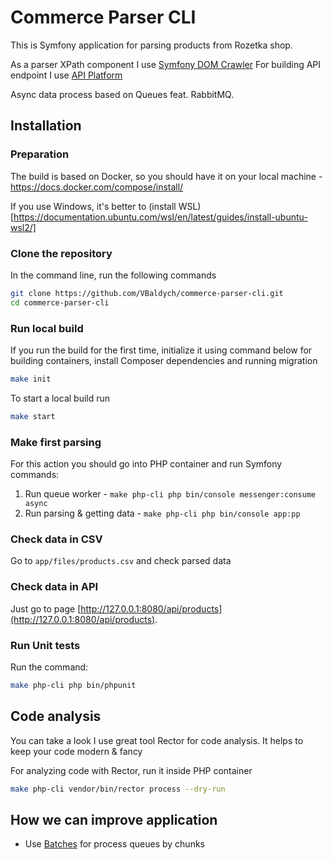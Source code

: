 # Commerce Parser CLI

This is Symfony application for parsing products from Rozetka shop.

As a parser XPath component I use [Symfony DOM Crawler](https://symfony.com/doc/current/components/dom_crawler.html)
For building API endpoint I use [API Platform](https://symfony.com/doc/6.4/the-fast-track/en/26-api.html)

Async data process based on Queues feat. RabbitMQ.

## Installation

### Preparation

The build is based on Docker, so you should have it on your local machine - https://docs.docker.com/compose/install/

If you use Windows, it's better to (install WSL)[https://documentation.ubuntu.com/wsl/en/latest/guides/install-ubuntu-wsl2/]

### Clone the repository

In the command line, run the following commands
```bash
git clone https://github.com/VBaldych/commerce-parser-cli.git
cd commerce-parser-cli
```

### Run local build

If you run the build for the first time, initialize it using command below for building containers,
install Composer dependencies and running migration
```bash
make init
```

To start a local build run
```bash
make start
```
### Make first parsing

For this action you should go into PHP container and run Symfony commands:

1. Run queue worker - `make php-cli php bin/console messenger:consume async`
2. Run parsing & getting data - `make php-cli php bin/console app:pp`

### Check data in CSV
Go to `app/files/products.csv` and check parsed data

### Check data in API
Just go to page [http://127.0.0.1:8080/api/products](http://127.0.0.1:8080/api/products).

### Run Unit tests

Run the command:
```bash
make php-cli php bin/phpunit
```

## Code analysis
You can take a look I use great tool Rector for code analysis. It helps to keep your code modern & fancy

For analyzing code with Rector, run it inside PHP container

```bash
make php-cli vendor/bin/rector process --dry-run
```
## How we can improve application
- Use [Batches](https://symfony.com/doc/current/messenger.html#process-messages-by-batches) for process queues by chunks 